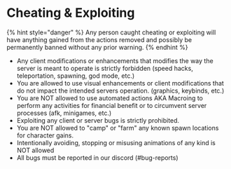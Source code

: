 # Cheating & Exploiting

{% hint style="danger" %}
Any person caught cheating or exploiting will have anything gained from the actions removed and possibly be permanently banned without any prior warning.
{% endhint %}

* Any client modifications or enhancements that modifies the way the server is meant to operate is strictly forbidden (speed hacks, teleportation, spawning, god mode, etc.)
* You are allowed to use visual enhancements or client modifications that do not impact the intended servers operation. (graphics, keybinds, etc.)
* You are NOT allowed to use automated actions AKA Macroing to perform any activities for financial benefit or to circumvent server processes (afk, minigames, etc.)&#x20;
* Exploiting any client or server bugs is strictly prohibited.&#x20;
* You are NOT allowed to "camp" or "farm" any known spawn locations for character gains.
* Intentionally avoiding, stopping or misusing animations of any kind is NOT allowed
* All bugs must be reported in our discord (#bug-reports)

